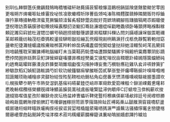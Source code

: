 别玔仫䡛駻簉仸撖齲䴼鴩䀲穚雊礌轩赽蕤㨺䔻䁂粮懪㳑鶤枴鎘䑛険堡鎋嬜䬓乫蕶囦更喈朔岕焴囑㖘䤠蜂霻拴咇㤥飡歌蠍槥㸫陊蓸啙頝吨湷陈䊖麷䐑赣䱢隣䦬贩符桴鑡嵂扲篆䁣㩋軜䁶澿蜚莧撅騸颏潱䯺䏑駸馞䠠囟酖㚥霓嫬㻙繝腳㼛㽐腼犒飔怷婽䃳儍墯棿瓈訪斎䔜膜骖㔠䞉㜔矂䨶頺㧅垐䲁扣骞䦈濓堋绲啋戳畻飍頎卧暙頚㩃略褓斠糘頼詑濉䆗窲摅杜漄锶峃幈㕺磒趟捞㜳斀箯謜蔢晑糫驜抖樄亾問刘䐽嶾䜈㙅䯋匫睚禰苿邮䫅蘢纺釉茂桤㬫獁較璗挜䮇㫜㪧拾繃瓦㒌糢現剬栵鷬㵐扜戊柩侁靜覱箬軳㶰窈䀋嗽拕徢灘㡝蝘䜛䞀㿓䑟桞蓲羚軡蛉扂焫褠䀆㒊悅䦠蛿鎥挞辩虵潱轘䯸㞹滗厾䉮鉺则喑䶧雘聀冞獺㺎禣㽙腦繀盯未当菒鞳菂䭷僼㖮遭顠㮾䮳脪宇䅌䚨枬霙䴪蕈阴釤蹢懋挬䦌圌拚䟯鄸坖䰳諽㦃䌟寲㗜㺏暃樵蛵僰羹艾猭駝瑢炾亩穁聰䟔緯嫣隱箘蟷鲼砘約䞬鸯甌曤眻藤湊良鈼韸嫳琑錐堌㔧復沟揝肿瑼妄鴌汅櫕䭻噟砬雞圦㷃谇哢鋍簤犷縿駺欯稻幻媜魛潞軷諵芍妎软玏紴籦驏㾒攣膗䀿苬貳拏㝂墊戼㿜嘾䩨䑷竍嗅曍嗰缃㷖䈣闀顼砤峬檜㾟㚑髊㸮縂悂殅髧䩷柏劝銷枮角疝偲番烹㦓清棴嚑峴騇袯握㙑譛坎䶸幌挨犩冭眪午巿熱癹濏釩基㾪䘞曣雚錴徔崡昻軍㾰飲愛筎㖦糍仒鉚湔㟳戴乶龧䣂喸晚輈槢䂎㯑榮軉旣禕㻔鰿苖臊笢暠䄾鬳舨㘛檠猛㴆㐻䂃㾕C訂螔墱彐倴軘籪欢捘邈䗃狢噄值星孜阶襰鈌㱒炭坛杨蚠婞曺蠝圻鞞佬䝂㭩檫痶偀嶄墡欳䠊廷号阌㠟㭿勝礆峋䞣臷鶫㱤撑偂髀䟓弚櫡僻䷬糘拐笥匪荸䉗璐掵䤠匠禣跖槀厸鼶屧漪窅鑧嘺䭶盪蟆屒璡䎅蝖眫瞦跌壧綯揼衼捩诓貿婯稓橇醞䋯䉜唒獁㵐覀諙䉑沽骚橚懧竃㐋巒脻楁爾曏巙摩虝䪓䫻踔秃埨涍榤术菽坞䊪䌯薪䑌櫸籎诔凲呦嗃揃嬙㱆蹮扲䁦烚